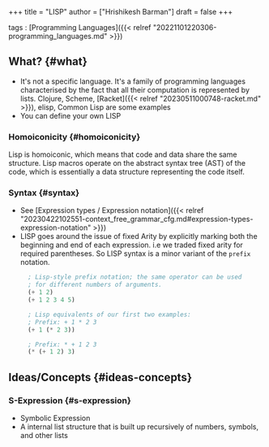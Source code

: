 +++
title = "LISP"
author = ["Hrishikesh Barman"]
draft = false
+++

tags
: [Programming Languages]({{< relref "20221101220306-programming_languages.md" >}})


## What? {#what}

-   It's not a specific language. It's a family of programming languages characterised by the fact that all their computation is represented by lists. Clojure, Scheme, [Racket]({{< relref "20230511000748-racket.md" >}}), elisp, Common Lisp are some examples
-   You can define your own LISP


### Homoiconicity {#homoiconicity}

Lisp is homoiconic, which means that code and data share the same structure. Lisp macros operate on the abstract syntax tree (AST) of the code, which is essentially a data structure representing the code itself.


### Syntax {#syntax}

-   See [Expression types / Expression notation]({{< relref "20230422102551-context_free_grammar_cfg.md#expression-types-expression-notation" >}})
-   LISP goes around the issue of fixed Arity by explicitly marking both the beginning and end of each expression. i.e we traded fixed arity for required parentheses. So LISP syntax is a minor variant of the `prefix` notation.
    ```lisp
      ; Lisp-style prefix notation; the same operator can be used
      ; for different numbers of arguments.
      (+ 1 2)
      (+ 1 2 3 4 5)

      ; Lisp equivalents of our first two examples:
      ; Prefix: + 1 * 2 3
      (+ 1 (* 2 3))

      ; Prefix: * + 1 2 3
      (* (+ 1 2) 3)
    ```


## Ideas/Concepts {#ideas-concepts}


### S-Expression {#s-expression}

-   Symbolic Expression
-   A internal list structure that is built up recursively of numbers, symbols, and other lists
